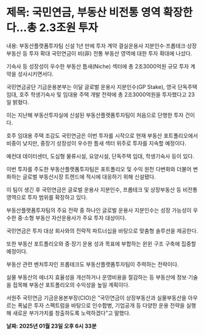 # **제목: 국민연금, 부동산 비전통 영역 확장한다…총 2.3조원 투자**

  내용: 부동산플랫폼투자팀 신설 1년 만에 투자 계약 결실운용사 지분인수·프롭테크·상장부동산 등 투자 확대 국민연금이 비(非) 전통 부동산 영역에 대한 투자 확대에 나섰다.

기숙사 등 성장성이 우수한 부동산 틈새(Niche) 섹터에 총 2조3000억원 규모 투자 계약을 성사시키면서다.  

국민연금공단 기금운용본부는 이달 글로벌 운용사 지분인수(GP Stake), 영국 단독주택 임대, 호주 학생기숙사 및 임대용 주택 개발 전략에 총 2조3000억원을 투자했다고 23일 밝혔다.

이는 지난해 부동산투자실에 신설된 부동산플랫폼투자팀이 처음으로 단행한 투자 건이다.  

호주 임대용 주택 조감도 국민연금은 이번 투자를 시작으로 현재 부동산 포트폴리오에서 비중이 낮지만, 중장기 성장성이 우수한 틈새 섹터 위주로 투자를 지속할 예정이다.

예컨대 데이터센터, 도심형 물류시설, 요양시설, 단독주택 임대, 학생기숙사 등이 있다.  

이번 투자를 주도한 부동산플랫폼투자팀은 포트폴리오 및 수익 원천 다변화와 더불어 변화하는 글로벌 부동산시장 트렌드에 적시에 대응하기 위해 신설됐다.

이 팀이 생긴 후 국민연금은 글로벌 운용사 지분인수, 프롭테크 및 상장부동산 등 비전통 영역으로 투자 범위를 확장하고 있다.

부동산플랫폼투자팀의 주요 전략 중 하나인 글로벌 운용사 지분인수는 성장 가능성이 우수한 중·소형 부동산 자산운용사가 주요 투자 대상이다.  

국민연금은 투자 대상 회사와의 전략적 파트너십을 바탕으로 맞춤형 솔루션을 제공한다.  

또한 부동산 포트폴리오와 중·장기 운용 성과 목표에 부합하는 윈윈 구조 구축에 집중할 예정이다.  

부동산 관련 벤처투자인 프롭테크도 부동산플랫폼투자팀이 주력하는 전략이다.

실물 부동산의 에너지 효율성을 개선하거나 운영비용을 절감하는 등 부동산에 정보·기술을 접목해 부동산 포트폴리오의 수익성을 높일 계획이다.

서원주 국민연금 기금운용본부장(CIO)은 ”국민연금이 상장부동산과 실물부동산을 아우르는 폭넓은 투자 스펙트럼을 바탕으로 인수합병, 기업공개 등 다양한 운용 전략을 실행해 새로운 부가가치를 창출하도록 노력하겠다”고 말했다.

  **날짜: 2025년 01월 23일 오후 6시 33분**